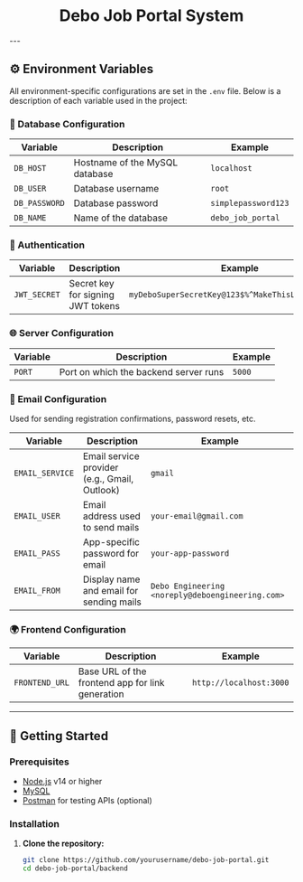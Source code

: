 <h1 align="center">
    Debo Job Portal System
</h1>
---

## ⚙️ Environment Variables

All environment-specific configurations are set in the `.env` file. Below is a description of each variable used in the project:

### 🔗 Database Configuration

| Variable     | Description                      | Example           |
|--------------|----------------------------------|-------------------|
| `DB_HOST`    | Hostname of the MySQL database   | `localhost`       |
| `DB_USER`    | Database username                | `root`            |
| `DB_PASSWORD`| Database password                | `simplepassword123` |
| `DB_NAME`    | Name of the database             | `debo_job_portal` |

### 🔐 Authentication

| Variable     | Description                      | Example           |
|--------------|----------------------------------|-------------------|
| `JWT_SECRET` | Secret key for signing JWT tokens | `myDeboSuperSecretKey@123$%^MakeThisLongAndRandom` |

### 🌐 Server Configuration

| Variable     | Description                      | Example           |
|--------------|----------------------------------|-------------------|
| `PORT`       | Port on which the backend server runs | `5000`        |

### 📧 Email Configuration

Used for sending registration confirmations, password resets, etc.

| Variable       | Description                     | Example                         |
|----------------|----------------------------------|----------------------------------|
| `EMAIL_SERVICE`| Email service provider (e.g., Gmail, Outlook) | `gmail`          |
| `EMAIL_USER`   | Email address used to send mails | `your-email@gmail.com`          |
| `EMAIL_PASS`   | App-specific password for email  | `your-app-password`             |
| `EMAIL_FROM`   | Display name and email for sending mails | `Debo Engineering <noreply@deboengineering.com>` |

### 🌍 Frontend Configuration

| Variable       | Description                     | Example                         |
|----------------|----------------------------------|----------------------------------|
| `FRONTEND_URL` | Base URL of the frontend app for link generation | `http://localhost:3000` |

---

## 🚀 Getting Started

### Prerequisites

- [Node.js](https://nodejs.org/) v14 or higher
- [MySQL](https://www.mysql.com/)
- [Postman](https://www.postman.com/) for testing APIs (optional)

### Installation

1. **Clone the repository:**

   ```bash
   git clone https://github.com/yourusername/debo-job-portal.git
   cd debo-job-portal/backend
